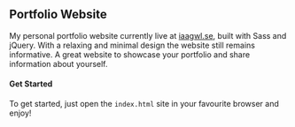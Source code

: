 ## Portfolio  Website

My personal portfolio website currently live at [iaagwl.se](https://www.iaagwl.se), built with Sass and jQuery.
With a relaxing and minimal design the website still remains informative. A great website to showcase your portfolio and share information about yourself.

#### Get Started
To get started, just open the `index.html` site in your favourite browser and enjoy!
